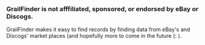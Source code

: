 ### GrailFinder is not afffiliated, sponsored, or endorsed by eBay or Discogs. ###

GrailFinder makes it easy to find records by finding data from eBay's and Discogs' market places (and hopefully more to come in the future (: ). 
